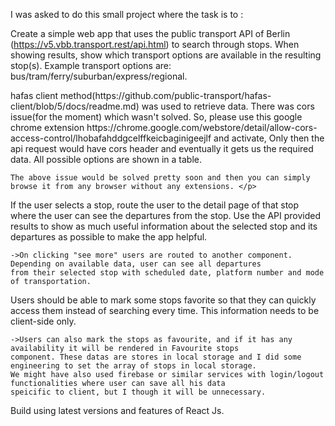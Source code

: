 I was asked to do this small project where the task is to :

Create a simple web app that uses the public transport API of Berlin
(https://v5.vbb.transport.rest/api.html) to search through stops. When showing results, show
which transport options are available in the resulting stop(s). Example transport options are:
bus/tram/ferry/suburban/express/regional.

  <p>hafas client method(https://github.com/public-transport/hafas-client/blob/5/docs/readme.md) was used to retrieve data.
    There was cors issue(for the moment) which wasn't solved. So, please use this google chrome extension
    https://chrome.google.com/webstore/detail/allow-cors-access-control/lhobafahddgcelffkeicbaginigeejlf and activate, Only
    then the api request would have cors header and eventually it gets us the required data. All possible options are shown in a table.

    The above issue would be solved pretty soon and then you can simply browse it from any browser without any extensions. </p>

If the user selects a stop, route the user to the detail page of that stop where the user can see
the departures from the stop. Use the API provided results to show as much useful information
about the selected stop and its departures as possible to make the app helpful.

    ->On clicking "see more" users are routed to another component. Depending on available data, user can see all departures
    from their selected stop with scheduled date, platform number and mode of transportation.

Users should be able to mark some stops favorite so that they can quickly access them instead
of searching every time. This information needs to be client-side only.

    ->Users can also mark the stops as favourite, and if it has any availability it will be rendered in Favourite stops
    component. These datas are stores in local storage and I did some engineering to set the array of stops in local storage.
    We might have also used firebase or similar services with login/logout functionalities where user can save all his data
    speicific to client, but I though it will be unnecessary.


Build using latest versions and features of React Js.
